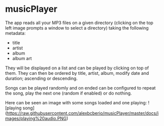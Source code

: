 # musicPlayer
The app reads all your MP3 files on a given directory (clicking on the top left image prompts a window to select a directory) taking the following metadata:
* title
* artist
* album
* album art

They will be displayed on a list and can be played by clicking on top of them. They can then be ordered by title, artist, album, modify date and duration;  ascending or descending.

Songs can be played randomly and on ended can be configured to repeat the song, play the next one (random if enabled) or do nothing.

Here can be seen an image with some songs loaded and one playing:
![playing song] (https://raw.githubusercontent.com/alexbcberio/musicPlayer/master/docs/images/playing%20audio.PNG)
